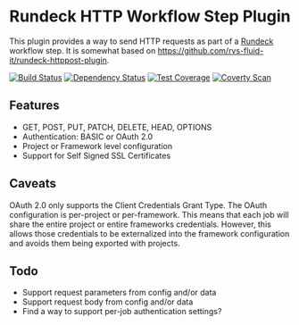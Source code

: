 # Rundeck HTTP Workflow Step Plugin
This plugin provides a way to send HTTP requests as part of
a [Rundeck](http://rundeck.org) workflow step. It is somewhat
based on https://github.com/rvs-fluid-it/rundeck-httppost-plugin.

[![Build Status](https://travis-ci.org/ohioit/rundeck-http-plugin.svg?branch=master)](https://travis-ci.org/ohioit/rundeck-http-plugin) [![Dependency Status](https://www.versioneye.com/user/projects/576036d1122a7600131e41b6/badge.svg?style=flat)](https://www.versioneye.com/user/projects/561e86d336d0ab00160001a9) [![Test Coverage](http://codecov.io/github/ikogan/rundeck-http-plugin/coverage.svg?branch=master)](http://codecov.io/github/ikogan/rundeck-http-plugin?branch=master) [![Coverty Scan](https://scan.coverity.com/projects/6665/badge.svg?flat=1)](https://scan.coverity.com/projects/ikogan-rundeck-http-plugin)

## Features

- GET, POST, PUT, PATCH, DELETE, HEAD, OPTIONS
- Authentication: BASIC or OAuth 2.0
- Project or Framework level configuration
- Support for Self Signed SSL Certificates

## Caveats

OAuth 2.0 only supports the Client Credentials Grant Type. The OAuth
configuration is per-project or per-framework. This means that each job
will share the entire project or entire frameworks credentials. However,
this allows those credentials to be externalized into the framework
configuration and avoids them being exported with projects.

## Todo

- Support request parameters from config and/or data
- Support request body from config and/or data
- Find a way to support per-job authentication settings?
